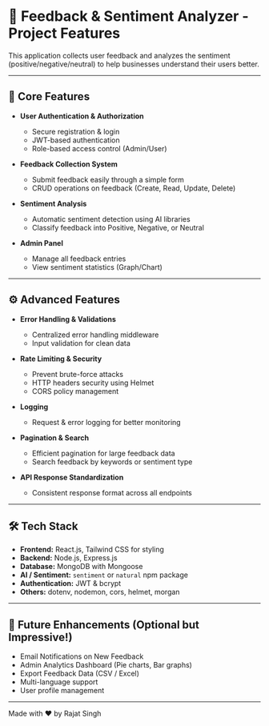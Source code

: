 # 🚀 Feedback & Sentiment Analyzer - Project Features

This application collects user feedback and analyzes the sentiment (positive/negative/neutral) to help businesses understand their users better.

---

## 🌟 Core Features

- **User Authentication & Authorization**

  - Secure registration & login
  - JWT-based authentication
  - Role-based access control (Admin/User)

- **Feedback Collection System**

  - Submit feedback easily through a simple form
  - CRUD operations on feedback (Create, Read, Update, Delete)

- **Sentiment Analysis**

  - Automatic sentiment detection using AI libraries
  - Classify feedback into Positive, Negative, or Neutral

- **Admin Panel**
  - Manage all feedback entries
  - View sentiment statistics (Graph/Chart)

---

## ⚙️ Advanced Features

- **Error Handling & Validations**

  - Centralized error handling middleware
  - Input validation for clean data

- **Rate Limiting & Security**

  - Prevent brute-force attacks
  - HTTP headers security using Helmet
  - CORS policy management

- **Logging**

  - Request & error logging for better monitoring

- **Pagination & Search**

  - Efficient pagination for large feedback data
  - Search feedback by keywords or sentiment type

- **API Response Standardization**
  - Consistent response format across all endpoints

---

## 🛠️ Tech Stack

- **Frontend:** React.js, Tailwind CSS for styling
- **Backend:** Node.js, Express.js
- **Database:** MongoDB with Mongoose
- **AI / Sentiment:** `sentiment` or `natural` npm package
- **Authentication:** JWT & bcrypt
- **Others:** dotenv, nodemon, cors, helmet, morgan

---

## 🚀 Future Enhancements (Optional but Impressive!)

- Email Notifications on New Feedback
- Admin Analytics Dashboard (Pie charts, Bar graphs)
- Export Feedback Data (CSV / Excel)
- Multi-language support
- User profile management

---

Made with ❤️ by Rajat Singh
